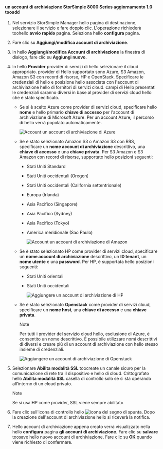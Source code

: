 <!--author=alkohli last changed: 9/17/15-->

#### <a name="tooadd-a-storage-account-in-storsimple-8000-series-update-10"></a>un account di archiviazione StorSimple 8000 Series aggiornamento 1.0 tooadd
1. Nel servizio StorSimple Manager hello pagina di destinazione, selezionare il servizio e fare doppio clic. L'operazione richiederà toohello **avvio rapido** pagina. Seleziona hello **configura** pagina.
2. Fare clic su **Aggiungi/modifica account di archiviazione**.
3. In hello **Aggiungi/modifica Account di archiviazione** la finestra di dialogo, fare clic su **Aggiungi nuovo**.
4. In hello **Provider** provider di servizi di hello selezionare il cloud appropriato. provider di Hello supportato sono Azure, S3 Amazon, Amazon S3 con record di risorse, HP e OpenStack. Specificare le credenziali di hello e posizione hello associata con l'account di archiviazione hello di fornitori di servizi cloud. campi di Hello presentati le credenziali saranno diversi in base al provider di servizi cloud hello che è stato specificato. 
   
   * Se si è scelto Azure come provider di servizi cloud, specificare hello **nome** e hello primario **chiave di accesso** per l'account di archiviazione di Microsoft Azure. Per un account Azure, il percorso di hello verrà popolato automaticamente.
     
        ![Account un account di archiviazione di Azure](./media/storsimple-configure-new-storage-account-u1/AddAzureStorageaccount-include.png)
   * Se è stato selezionato Amazon S3 o Amazon S3 con RRS, specificare un **nome account di archiviazione** descrittivo, una **chiave di accesso** e una **chiave privata**. Per S3 Amazon e S3 Amazon con record di risorse, supportato hello posizioni seguenti:
     
     * Stati Uniti Standard
     * Stati Uniti occidentali (Oregon)
     * Stati Uniti occidentali (California settentrionale)
     * Europa (Irlanda)
     * Asia Pacifico (Singapore)
     * Asia Pacifico (Sydney)
     * Asia Pacifico (Tokyo)
     * America meridionale (Sao Paulo)
       
       ![Account un account di archiviazione di Amazon](./media/storsimple-configure-new-storage-account-u1/AddAmazonStorageaccount-include.png)
   * Se è stato selezionato HP come provider di servizi cloud, specificare un **nome account di archiviazione** descrittivo, un **ID tenant**, un **nome utente** e una **password**. Per HP, è supportata hello posizioni seguenti:
     
     * Stati Uniti orientali
     * Stati Uniti occidentali
       
       ![Aggiungere un account di archiviazione di HP](./media/storsimple-configure-new-storage-account-u1/AddHPStorageaccount-include.png)
   * Se è stato selezionato **Openstack** come provider di servizi cloud, specificare un **nome host**, una **chiave di accesso** e una **chiave privata**.
     
     > [!NOTE]
     > Per tutti i provider del servizio cloud hello, esclusione di Azure, è consentito un nome descrittivo. È possibile utilizzare nomi descrittivi di diversi e creare più di un account di archiviazione con hello stesso insieme di credenziali.
     > 
     > 
     
        ![Aggiungere un account di archiviazione di Openstack](./media/storsimple-configure-new-storage-account-u1/AddOpenstackStorageaccount-include.png)
5. Selezionare **Abilita modalità SSL** toocreate un canale sicuro per la comunicazione di rete tra il dispositivo e hello di cloud. Crittografato hello **Abilita modalità SSL** casella di controllo solo se si sta operando all'interno di un cloud privato.
   
   > [!NOTE]
   > Se si usa HP come provider, SSL viene sempre abilitato.
   > 
   > 
6. Fare clic sull'icona di controllo hello ![icona del segno di spunta](./media/storsimple-configure-new-storage-account/HCS_CheckIcon-include.png). Dopo la creazione dell'account di archiviazione hello si riceverà la notifica.
7. Hello account di archiviazione appena creato verrà visualizzato nella hello **configura** pagina **gli account di archiviazione**. Fare clic su **salvare** toosave hello nuovo account di archiviazione. Fare clic su **OK** quando viene richiesto di confermare.

